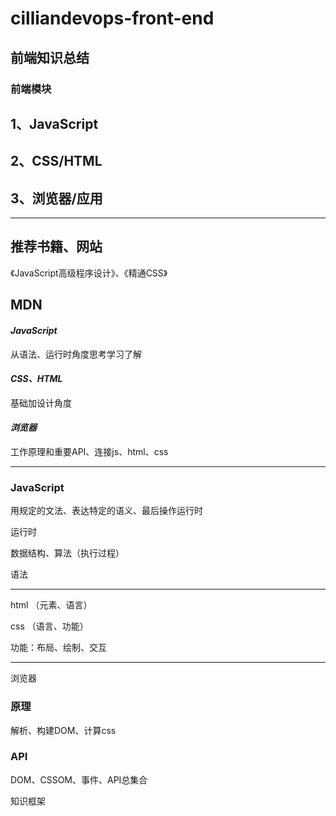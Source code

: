 # cilliandevops-front-end
##  前端知识总结
### 前端模块
## 1、JavaScript
## 2、CSS/HTML
## 3、浏览器/应用
---
## 推荐书籍、网站
《JavaScript高级程序设计》、《精通CSS》

MDN
---
#### *JavaScript*
从语法、运行时角度思考学习了解
#### *CSS、HTML*
基础加设计角度
#### *浏览器*
工作原理和重要API、连接js、html、css


 ---

### JavaScript
用规定的文法、表达特定的语义、最后操作运行时

运行时

数据结构、算法（执行过程）

语法


---

html （元素、语言）

css （语言、功能）

功能：布局、绘制、交互

---
浏览器

### 原理
解析、构建DOM、计算css
### API
DOM、CSSOM、事件、API总集合

知识框架

